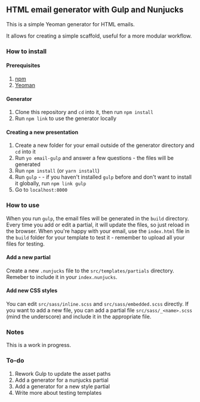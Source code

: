 ## HTML email generator with Gulp and Nunjucks
This is a simple Yeoman generator for HTML emails.

It allows for creating a simple scaffold, useful for a more modular workflow.

### How to install
#### Prerequisites
1. [npm](https://www.npmjs.com/get-npm)
2. [Yeoman](http://yeoman.io/learning/)

#### Generator
1. Clone this repository and `cd` into it, then run `npm install`
2. Run `npm link` to use the generator locally

#### Creating a new presentation
1. Create a new folder for your email outside of the generator directory 
  and `cd` into it 
2. Run `yo email-gulp` and answer a few questions - the files will be generated
3. Run `npm install` (or `yarn install`) 
4. Run `gulp` - - if you haven't installed `gulp` before and don't want to 
  install it globally, run `npm link gulp`
5. Go to `localhost:8000`

### How to use
When you run `gulp`, the email files will be generated in the `build` directory. 
Every time you add or edit a partial, it will update the files, so just reload in 
the browser. When you're happy with your email, use the `index.html` file in the
`build` folder for your template to test it - remember to upload all your files
for testing.

####  Add a new partial 
Create a new `.nunjucks` file to the `src/templates/partials` directory. 
Remeber to include it in your `index.nunjucks`.

#### Add new CSS styles
You can edit `src/sass/inline.scss` and `src/sass/embedded.scss` directly. If you want 
to add a new file, you can add a partial file `src/sass/_<name>.scss` (mind the underscore) 
and include it in the appropriate file.

### Notes
This is a work in progress.

### To-do
1. Rework Gulp to update the asset paths
2. Add a generator for a nunjucks partial
3. Add a generator for a new style partial
4. Write more about testing templates
